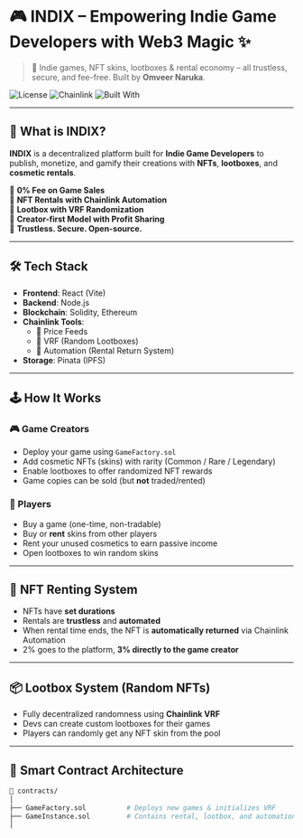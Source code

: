 # 🎮 INDIX – Empowering Indie Game Developers with Web3 Magic ✨

> 🚀 Indie games, NFT skins, lootboxes & rental economy – all trustless, secure, and fee-free. Built by **Omveer Naruka**.

![License](https://img.shields.io/badge/license-MIT-blue.svg)
![Chainlink](https://img.shields.io/badge/powered%20by-Chainlink-blueviolet)
![Built With](https://img.shields.io/badge/built%20with-React%20%7C%20Node%20%7C%20Solidity-green)

---

## 🧠 What is INDIX?

**INDIX** is a decentralized platform built for **Indie Game Developers** to publish, monetize, and gamify their creations with **NFTs**, **lootboxes**, and **cosmetic rentals**.

🔸 **0% Fee on Game Sales**  
🔸 **NFT Rentals with Chainlink Automation**  
🔸 **Lootbox with VRF Randomization**  
🔸 **Creator-first Model with Profit Sharing**  
🔸 **Trustless. Secure. Open-source.**

---

## 🛠️ Tech Stack

- **Frontend**: React (Vite)
- **Backend**: Node.js
- **Blockchain**: Solidity, Ethereum
- **Chainlink Tools**:
  - 🧠 Price Feeds
  - 🎲 VRF (Random Lootboxes)
  - 🤖 Automation (Rental Return System)
- **Storage**: Pinata (IPFS)

---

## 🕹️ How It Works

### 🎮 Game Creators

- Deploy your game using `GameFactory.sol`
- Add cosmetic NFTs (skins) with rarity (Common / Rare / Legendary)
- Enable lootboxes to offer randomized NFT rewards
- Game copies can be sold (but **not** traded/rented)

### 👤 Players

- Buy a game (one-time, non-tradable)
- Buy or **rent** skins from other players
- Rent your unused cosmetics to earn passive income
- Open lootboxes to win random skins

---

## 💎 NFT Renting System

- NFTs have **set durations**
- Rentals are **trustless** and **automated**
- When rental time ends, the NFT is **automatically returned** via Chainlink Automation
- 2% goes to the platform, **3% directly to the game creator**

---

## 📦 Lootbox System (Random NFTs)

- Fully decentralized randomness using **Chainlink VRF**
- Devs can create custom lootboxes for their games
- Players can randomly get any NFT skin from the pool

---

## 🔐 Smart Contract Architecture

```bash
📁 contracts/
│
├── GameFactory.sol          # Deploys new games & initializes VRF
├── GameInstance.sol         # Contains rental, lootbox, and automation logic
│
```
